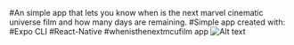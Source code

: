 #An simple app that lets you know when is the next marvel cinematic universe film and how many days are remaining.
#Simple app created with:
    #Expo CLI
    #React-Native
    #whenisthenextmcufilm app
![Alt text](/images/preview.jpg=10x20 "Preview")
